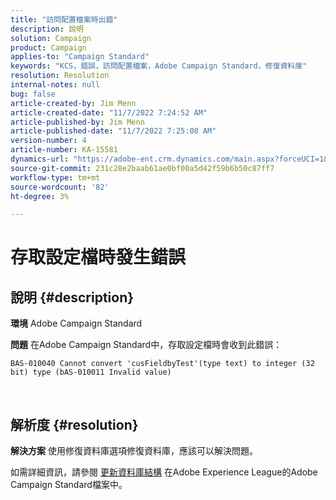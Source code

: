 ```yaml
---
title: "訪問配置檔案時出錯"
description: 說明
solution: Campaign
product: Campaign
applies-to: "Campaign Standard"
keywords: "KCS，錯誤，訪問配置檔案，Adobe Campaign Standard，修復資料庫"
resolution: Resolution
internal-notes: null
bug: false
article-created-by: Jim Menn
article-created-date: "11/7/2022 7:24:52 AM"
article-published-by: Jim Menn
article-published-date: "11/7/2022 7:25:08 AM"
version-number: 4
article-number: KA-15581
dynamics-url: "https://adobe-ent.crm.dynamics.com/main.aspx?forceUCI=1&pagetype=entityrecord&etn=knowledgearticle&id=696f1f41-6d5e-ed11-9561-6045bd0065f9"
source-git-commit: 231c28e2baab61ae0bf00a5d42f59b6b50c87ff7
workflow-type: tm+mt
source-wordcount: '82'
ht-degree: 3%

---
```


# 存取設定檔時發生錯誤

## 說明 {#description}


<b>環境</b>
Adobe Campaign Standard

<b>問題</b>
在Adobe Campaign Standard中，存取設定檔時會收到此錯誤：


```
BAS-010040 Cannot convert 'cusFieldbyTest'(type text) to integer (32 bit) type (bAS-010011 Invalid value)
```






<br>



## 解析度 {#resolution}


<b>解決方案</b>
使用修復資料庫選項修復資料庫，應該可以解決問題。

如需詳細資訊，請參閱 [更新資料庫結構](https://docs.adobe.com/content/help/en/campaign-standard/using/developing/adding-or-extending-a-resource/updating-the-database-structure.html) 在Adobe Experience League的Adobe Campaign Standard檔案中。
